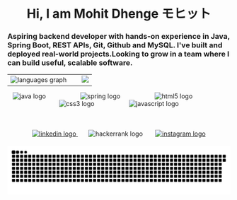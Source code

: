 <h1 align="center">Hi, I am Mohit Dhenge モヒット</h1>

<h3 align="left">
  Aspiring backend developer with hands-on experience in Java, Spring Boot, REST APIs, Git, Github and MySQL. I've built and deployed real-world projects.Looking to grow in a team where I can build useful, scalable software.
</h3>

<!-- Languages Graph and GIF side by side -->
<table align="center" style="border: none;">
  <tr>
    <td>
      <img src="https://github-readme-stats.vercel.app/api/top-langs?username=Mohitz07&locale=en&hide_title=false&layout=compact&card_width=320&langs_count=5&theme=dracula&hide_border=false" height="150" alt="languages graph" />
    </td>
    <td>
      <img src="https://media1.giphy.com/media/v1.Y2lkPTc5MGI3NjExdWJpMW5qOGM0ank5ODgwOGF3eGN3aGF2aXZ5NW11bTNremhhN3IxMSZlcD12MV9pbnRlcm5hbF9naWZfYnlfaWQmY3Q9Zw/mXz3v0UdjrNTO/giphy.gif" height="150" style="margin-left: 20px;" />
    </td>
  </tr>
</table>

<!-- Technologies Section -->
<div align="center" style="margin-bottom: 20px;">
  <img src="https://cdn.jsdelivr.net/gh/devicons/devicon/icons/java/java-original.svg" height="60" alt="java logo"/>
  <img width="70"/>
  <img src="https://cdn.jsdelivr.net/gh/devicons/devicon/icons/spring/spring-original.svg" height="60" alt="spring logo"/>
  <img width="70"/>
  <img src="https://cdn.jsdelivr.net/gh/devicons/devicon/icons/html5/html5-original.svg" height="60" alt="html5 logo"/>
  <img width="70"/>
  <img src="https://cdn.jsdelivr.net/gh/devicons/devicon/icons/css3/css3-original.svg" height="60" alt="css3 logo"/>
  <img width="70"/>
  <img src="https://cdn.jsdelivr.net/gh/devicons/devicon/icons/javascript/javascript-original.svg" height="60" alt="javascript logo"/>
</div>

<br>
<!-- Social Links Section -->
<p align="center" style="margin-bottom: 20px;">
  <a href="https://www.linkedin.com/in/mrdhenge/" target="_blank">
    <img src="https://img.shields.io/static/v1?message=LinkedIn&logo=linkedin&label=&color=0077B5&logoColor=white&labelColor=&style=for-the-badge" height="100" alt="linkedin logo"/>
  </a>
  <img width="20"/>
  <img src="https://img.shields.io/static/v1?message=Geeks%20For%20Geeks&logo=hackerrank&label=&color=&logoColor=&labelColor=&style=for-the-badge" height="100" alt="hackerrank logo"/>
  <img width="20"/>
  <a href="https://www.instagram.com/_fitwithmohit" target="_blank">
    <img src="https://img.shields.io/static/v1?message=Instagram&logo=instagram&label=&color=E4405F&logoColor=white&labelColor=&style=for-the-badge" height="100" alt="instagram logo"/>
  </a>
</p>


<!-- Snake animation (note: use GIF version if SVG does not animate) -->
<p align="center" style="margin-bottom: 36px;">
  <img src="https://raw.githubusercontent.com/Mohitz07/Mohitz07/output/snake.svg" alt="Snake animation" />
  <!-- Or, for the GIF version if SVG animation is not supported -->
  <!-- <img src="https://github.com/Mohitz07/Mohitz07/raw/main/output/snake.gif" alt="Snake animation" /> -->
</p>
